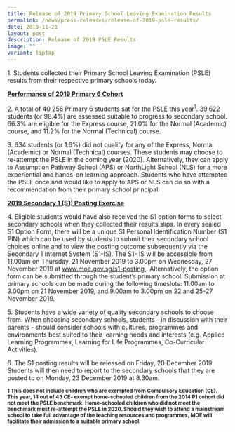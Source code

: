 ```yaml
---
title: Release of 2019 Primary School Leaving Examination Results
permalink: /news/press-releases/release-of-2019-psle-results/
date: 2019-11-21
layout: post
description: Release of 2019 PSLE Results
image: ""
variant: tiptap
---
```

<p>1. Students collected their Primary School Leaving Examination (PSLE)
results from their respective primary schools today.</p>
<p><strong><u>Performance of 2019 Primary 6 Cohort</u></strong>
</p>
<p>2. A total of 40,256 Primary 6 students sat for the PSLE this year<sup>1</sup>.
39,622 students (or 98.4%) are assessed suitable to progress to secondary
school. 66.3% are eligible for the Express course, 21.0% for the Normal
(Academic) course, and 11.2% for the Normal (Technical) course.</p>
<p>3. 634 students (or 1.6%) did not qualify for any of the Express, Normal
(Academic) or Normal (Technical) courses. These students may choose to
re-attempt the PSLE in the coming year (2020). Alternatively, they can
apply to Assumption Pathway School (APS) or NorthLight School (NLS) for
a more experiential and hands-on learning approach. Students who have attempted
the PSLE once and would like to apply to APS or NLS can do so with a recommendation
from their primary school principal.</p>
<p><strong><u>2019 Secondary 1 (S1) Posting Exercise</u></strong>
</p>
<p>4. Eligible students would have also received the S1 option forms to select
secondary schools when they collected their results slips. In every sealed
S1 Option Form, there will be a unique S1 Personal Identification Number
(S1 PIN) which can be used by students to submit their secondary school
choices online and to view the posting outcome subsequently via the Secondary
1 Internet System (S1-IS). The S1- IS will be accessible from 11.00am on
Thursday, 21 November 2019 to 3.00pm on Wednesday, 27 November 2019 at
<a href="https://www.moe.gov.sg/s1-posting" rel="noopener noreferrer nofollow" target="_blank"><u>www.moe.gov.sg/s1-posting</u>
</a>. Alternatively, the option form can be submitted through the student’s
primary school. Submission at primary schools can be made during the following
timeslots: 11.00am to 3.00pm on 21 November 2019, and 9.00am to 3.00pm
on 22 and 25-27 November 2019.</p>
<p>5. Students have a wide variety of quality secondary schools to choose
from. When choosing secondary schools, students - in discussion with their
parents - should consider schools with cultures, programmes and environments
best suited to their learning needs and interests (e.g. Applied Learning
Programmes, Learning for Life Programmes, Co-Curricular Activities).</p>
<p>6. The S1 posting results will be released on Friday, 20 December 2019.
Students will then need to report to the secondary schools that they are
posted to on Monday, 23 December 2019 at 8.30am.</p>
<p><strong><sub>1 This does not include children who are exempted from Compulsory Education (CE). This year, 14 out of 43 CE- exempt home-schooled children from the 2014 P1 cohort did not meet the PSLE benchmark. Home-schooled children who did not meet the benchmark must re-attempt the PSLE in 2020. Should they wish to attend a mainstream school to take full advantage of the teaching resources and programmes, MOE will facilitate their admission to a suitable primary school.</sub></strong>
</p>
<p></p>